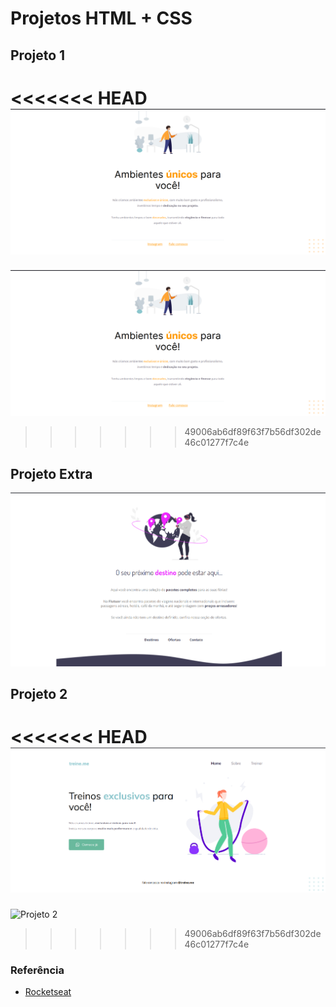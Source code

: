 # Projetos HTML + CSS

## Projeto 1

<<<<<<< HEAD
![Projeto 1](./img-readme/projeto-01.png)
=======
![Projeto 1](./img-readme/projeto-1.png)
>>>>>>> 49006ab6df89f63f7b56df302de46c01277f7c4e

## Projeto Extra

![Projeto Extra](img-readme/projeto-extra.png)

## Projeto 2

<<<<<<< HEAD
![Projeto 2](./img-readme/projeto-02.png)
=======
![Projeto 2](./img-readme/projeto-2.png)
>>>>>>> 49006ab6df89f63f7b56df302de46c01277f7c4e

### Referência

 - [Rocketseat](https://www.rocketseat.com.br)
